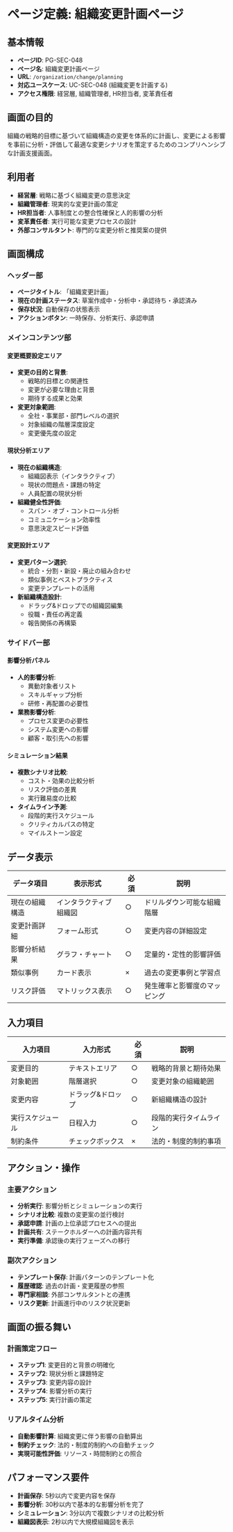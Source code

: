 # ページ定義: 組織変更計画ページ

## 基本情報

- **ページID**: PG-SEC-048
- **ページ名**: 組織変更計画ページ
- **URL**: `/organization/change/planning`
- **対応ユースケース**: UC-SEC-048 (組織変更を計画する)
- **アクセス権限**: 経営層, 組織管理者, HR担当者, 変革責任者

## 画面の目的

組織の戦略的目標に基づいて組織構造の変更を体系的に計画し、変更による影響を事前に分析・評価して最適な変更シナリオを策定するためのコンプリヘンシブな計画支援画面。

## 利用者

- **経営層**: 戦略に基づく組織変更の意思決定
- **組織管理者**: 現実的な変更計画の策定
- **HR担当者**: 人事制度との整合性確保と人的影響の分析
- **変革責任者**: 実行可能な変更プロセスの設計
- **外部コンサルタント**: 専門的な変更分析と推奨案の提供

## 画面構成

### ヘッダー部
- **ページタイトル**: 「組織変更計画」
- **現在の計画ステータス**: 草案作成中・分析中・承認待ち・承認済み
- **保存状況**: 自動保存の状態表示
- **アクションボタン**: 一時保存、分析実行、承認申請

### メインコンテンツ部

#### 変更概要設定エリア
- **変更の目的と背景**:
  - 戦略的目標との関連性
  - 変更が必要な理由と背景
  - 期待する成果と効果
- **変更対象範囲**:
  - 全社・事業部・部門レベルの選択
  - 対象組織の階層深度設定
  - 変更優先度の設定

#### 現状分析エリア
- **現在の組織構造**:
  - 組織図表示（インタラクティブ）
  - 現状の問題点・課題の特定
  - 人員配置の現状分析
- **組織健全性評価**:
  - スパン・オブ・コントロール分析
  - コミュニケーション効率性
  - 意思決定スピード評価

#### 変更設計エリア
- **変更パターン選択**:
  - 統合・分割・新設・廃止の組み合わせ
  - 類似事例とベストプラクティス
  - 変更テンプレートの活用
- **新組織構造設計**:
  - ドラッグ&ドロップでの組織図編集
  - 役職・責任の再定義
  - 報告関係の再構築

### サイドバー部

#### 影響分析パネル
- **人的影響分析**:
  - 異動対象者リスト
  - スキルギャップ分析
  - 研修・再配置の必要性
- **業務影響分析**:
  - プロセス変更の必要性
  - システム変更への影響
  - 顧客・取引先への影響

#### シミュレーション結果
- **複数シナリオ比較**:
  - コスト・効果の比較分析
  - リスク評価の差異
  - 実行難易度の比較
- **タイムライン予測**:
  - 段階的実行スケジュール
  - クリティカルパスの特定
  - マイルストーン設定

## データ表示

| データ項目 | 表示形式 | 必須 | 説明 |
|-----------|---------|------|------|
| 現在の組織構造 | インタラクティブ組織図 | ○ | ドリルダウン可能な組織階層 |
| 変更計画詳細 | フォーム形式 | ○ | 変更内容の詳細設定 |
| 影響分析結果 | グラフ・チャート | ○ | 定量的・定性的影響評価 |
| 類似事例 | カード表示 | × | 過去の変更事例と学習点 |
| リスク評価 | マトリックス表示 | ○ | 発生確率と影響度のマッピング |

## 入力項目

| 入力項目 | 入力形式 | 必須 | 説明 |
|---------|---------|------|------|
| 変更目的 | テキストエリア | ○ | 戦略的背景と期待効果 |
| 対象範囲 | 階層選択 | ○ | 変更対象の組織範囲 |
| 変更内容 | ドラッグ&ドロップ | ○ | 新組織構造の設計 |
| 実行スケジュール | 日程入力 | ○ | 段階的実行タイムライン |
| 制約条件 | チェックボックス | × | 法的・制度的制約事項 |

## アクション・操作

### 主要アクション
- **分析実行**: 影響分析とシミュレーションの実行
- **シナリオ比較**: 複数の変更案の並行検討
- **承認申請**: 計画の上位承認プロセスへの提出
- **計画共有**: ステークホルダーへの計画内容共有
- **実行準備**: 承認後の実行フェーズへの移行

### 副次アクション
- **テンプレート保存**: 計画パターンのテンプレート化
- **履歴確認**: 過去の計画・変更履歴の参照
- **専門家相談**: 外部コンサルタントとの連携
- **リスク更新**: 計画進行中のリスク状況更新

## 画面の振る舞い

### 計画策定フロー
- **ステップ1**: 変更目的と背景の明確化
- **ステップ2**: 現状分析と課題特定
- **ステップ3**: 変更内容の設計
- **ステップ4**: 影響分析の実行
- **ステップ5**: 実行計画の策定

### リアルタイム分析
- **自動影響計算**: 組織変更に伴う影響の自動算出
- **制約チェック**: 法的・制度的制約への自動チェック
- **実現可能性評価**: リソース・時間制約との照合

## パフォーマンス要件

- **計画保存**: 5秒以内で変更内容を保存
- **影響分析**: 30秒以内で基本的な影響分析を完了
- **シミュレーション**: 3分以内で複数シナリオの比較分析
- **組織図表示**: 2秒以内で大規模組織図を表示